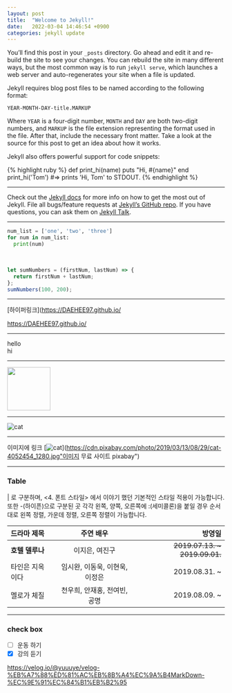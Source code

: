 ```yaml
---
layout: post
title:  "Welcome to Jekyll!"
date:   2022-03-04 14:46:54 +0900
categories: jekyll update
---
```

You’ll find this post in your `_posts` directory. Go ahead and edit it and re-build the site to see your changes. You can rebuild the site in many different ways, but the most common way is to run `jekyll serve`, which launches a web server and auto-regenerates your site when a file is updated.

Jekyll requires blog post files to be named according to the following format:

`YEAR-MONTH-DAY-title.MARKUP`


Where `YEAR` is a four-digit number, `MONTH` and `DAY` are both two-digit numbers, and `MARKUP` is the file extension representing the format used in the file. After that, include the necessary front matter. Take a look at the source for this post to get an idea about how it works.

Jekyll also offers powerful support for code snippets:


{% highlight ruby %}
def print_hi(name)
  puts "Hi, #{name}"
end
print_hi('Tom')
#=> prints 'Hi, Tom' to STDOUT.
{% endhighlight %}


---
Check out the [Jekyll docs][jekyll-docs] for more info on how to get the most out of Jekyll. File all bugs/feature requests at [Jekyll’s GitHub repo][jekyll-gh]. If you have questions, you can ask them on [Jekyll Talk][jekyll-talk].

[jekyll-docs]: https://jekyllrb.com/docs/home
[jekyll-gh]:   https://github.com/jekyll/jekyll
[jekyll-talk]: https://talk.jekyllrb.com/



---


```python
num_list = ['one', 'two', 'three']
for num in num_list:
  print(num)

```
<br/>


```javascript
let sumNumbers = (firstNum, lastNum) => {
  return firstNum + lastNum;
};
sumNumbers(100, 200);

```
---

[하이퍼링크](https://DAEHEE97.github.io/

<https://DAEHEE97.github.io/>

---

hello<br/>hi

---

<img src = https://cdn.pixabay.com/photo/2019/03/13/08/29/cat-4052454_1280.jpg witdth = "500" height = "100">

---

![cat](https://cdn.pixabay.com/photo/2019/03/13/08/29/cat-4052454_1280.jpg)


---
이미지에 링크
[![cat](https://cdn.pixabay.com/photo/2019/03/13/08/29/cat-4052454_1280.jpg)](https://cdn.pixabay.com/photo/2019/03/13/08/29/cat-4052454_1280.jpg"이미지 무료 사이트 pixabay")

---
### Table

| 로 구분하며, <4. 폰트 스타일> 에서 이야기 했던 기본적인 스타일 적용이 가능합니다. 또한 -(하이픈)으로 구분된 곳 각각 왼쪽, 양쪽, 오른쪽에 :(세미콜론)을 붙일 경우 순서대로 왼쪽 정렬, 가운데 정렬, 오른쪽 정렬이 가능합니다.


| 드라마 제목 | 주연 배우 | 방영일 |
|:----------|:----------:|----------:|
| **호텔 델루나** | 이지은, 여진구 | ~~2019.07.13. ~ 2019.09.01.~~ |
| 타인은 지옥이다 | 임시완, 이동욱, 이현욱, 이정은 | 2019.08.31. ~ |
| 멜로가 체질 | 천우희, 안재홍, 전여빈, 공명 | 2019.08.09. ~ |


---
### check box
- [ ] 운동 하기
- [x] 강의 듣기

https://velog.io/@yuuuye/velog-%EB%A7%88%ED%81%AC%EB%8B%A4%EC%9A%B4MarkDown-%EC%9E%91%EC%84%B1%EB%B2%95